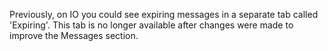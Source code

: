 Previously, on IO you could see expiring messages in a separate tab called 'Expiring'. This tab is no longer available after changes were made to improve the Messages section.